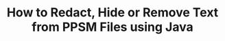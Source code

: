 ---
############################# Static ############################
layout: "auto-gen-gist"
draft: false
path: "redaction/java/text/ppsm"
otherformats: CSV DOC DOCM DOCX DOT DOTM DOTX PDF POT POTM PPS PPSX PPT PPTM PPTX RTF XLS XLSM XLSX XLT XLTM XLTX  

############################# Head ############################
head_title: "Redact PPSM Text via Exact Phrase/Regular Expression in Java"
head_description: "GroupDocs.Redactions Java API enables developers to redact text from PDF DOC DOCX RTF XLSX CSV PPT PPTX & images via exact phrase or regular expression in Java"

############################# Header ############################
title: "How to Redact, Hide or Remove Text from PPSM Files using Java"
description: "GroupDocs.Redactions Java API allows to redact, hide or remove sensitive text from word processing documents, worksheets, presentations, PDFs & images."

################### SubMenu/Download Button #####################
button:
    enable: true

############################# About ############################
about:
    enable: true
    title: "What is Text Redaction?"
    content: |
        Text Redaction is the process of removing the confidential or unwanted text or information from digital documents while leaving intact the rest of the document or paragraph containing it. Redaction helps users as well as organization to protect their sensitive information by hiding or permanently removing them.   Using GroupDocs.Redaction Java API users can now redact, hide or remove sensitive text from word processing documents, worksheets, presentations, PDF and raster image files. The API provides a wide range of options and methods for the redaction of private information in the documents. It supports search and redact using exact match or regular expressions,  Use textual (exemption codes) or graphical (colored rectangles) redactions and many more. So why not give it a try and automate your document redaction process by downloading the API and explore its basic and advanced features. 

############################# Steps ############################
steps:
    enable: true
    block:
    - title_left: "Redact PPSM Exact Phrase in Java"
      content_left: |
        GroupDocs.Redaction allows to easily redact data of sensitive or private nature from your documents. The most popular redaction case is to remove a text from a document. 

        The following code can be used to apply textual redaction to a particular part of a document via exact phrase. It allows users to replace personal exact phrase "Michal Clark" with personal (or any exemption code),

      title_right: "Remove Sensitive Data from PPSM"
      content_right: |
        * Create an instance of [Redactor](https://apireference.groupdocs.com/redaction/java/com.groupdocs.redaction/Redactor) class & upload PPSM file
        * Call Redactor.apply method with new instance of ExactPhraseRedaction class
        * Call redactor.save method with object of [ExactPhraseRedaction](https://apireference.groupdocs.com/redaction/java/com.groupdocs.redaction.redactions/ExactPhraseRedaction)
        * Call redactor.save method to save the changes 

      gisthash: "3202859fc19b5dfd14e8f073b70a18f8"
      gistfile: "redact_exact_phrase.java"
      
    - title_left: "Case Sensitive Text Redaction in PPSM"
      content_left: |
        The following example enables users to perform exact phrase case-sensitive redaction to remove or hide a particular chuck of text inside a document. By default, search for exact phrase is case insensitive. 
        
      title_right: "Perform Case Sensitive Redaction via Java"
      content_right: |
        * Create an instance of [Redactor](https://apireference.groupdocs.com/redaction/java/com.groupdocs.redaction/Redactor) class & upload PPSM file
        * Call Redactor.apply method with new instance of ExactPhraseRedaction class
        * Call redactor.save method with object of [ExactPhraseRedaction](https://apireference.groupdocs.com/redaction/java/com.groupdocs.redaction.redactions/ExactPhraseRedaction)
        * Call redactor.save method to save the changes 
        
      gisthash: "a43e3ce358f93df92373b5441bc579fb"
      gistfile: "case_sensitive_redaction.java"

    - title_left: "Redact Text in PPSM via Color Box"
      content_left: |
        Instead of removing a redacted text or placing a string over there, it is also possible to put color box over the redacted text. In this case the matched text will be removed and a colored rectangle will be placed over redacted text.
        
      title_right: "Use Color Box to Remove Text in Java"
      content_right: |
        * Create an instance of [Redactor](https://apireference.groupdocs.com/redaction/java/com.groupdocs.redaction/Redactor) class & upload PPSM file
        * Call Redactor.apply method with new instance of ExactPhraseRedaction class
        * Call redactor.save method with object of [ExactPhraseRedaction](https://apireference.groupdocs.com/redaction/java/com.groupdocs.redaction.redactions/ExactPhraseRedaction)
        * Call redactor.save method to save the changes 
        
      gisthash: "6d83e791388b6834a372dc90f4b455f6"
      gistfile: "redact_text_using_color_box.java"

    - title_left: "System Requirements"
      content_left: |
        GroupDocs.Redaction for Java APIs are supported on all major platforms and operating systems. For complete system requirements guide, please visit [system requirements](https://docs.groupdocs.com/redaction/java/system-requirements) Before executing the code below, please make sure that you have the following prerequisites installled on your system:
        * Operating Systems: Microsoft Windows, Linux, MacOS
        * Development Environment: NetBeans, Intellij IDEA, Eclipse etc
        * Java Runtime Environment: J2SE 6.0 and above
        * Get the latest version of GroupDocs.Redaction for Java from [Maven](https://repository.groupdocs.com/webapp/#/artifacts/browse/tree/General/repo/com/groupdocs/groupdocs-redaction)
        
      title_right: "Why Use GroupDocs.Redaction"
      content_right: |
        * Allow users to add custom document formats and types of redactions
        * No additional software is required to remove sensitive information
        * Ability to set page range rendering document as PDF
        * Easy way to redact different types of metadata: author name, version, title, subject, description and many more
        * Document information extraction - file type, page count etc.

############################# Demos ############################
demos:
    enable: true
############################# About Formats ############################
about_formats:
    enable: true
############################# More Formats ############################
more_formats:
    enable: true

############################# Back to top ###############################
back_to_top:
    enable: true
---